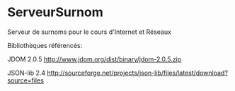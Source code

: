 ServeurSurnom
=============

Serveur de surnoms pour le cours d'Internet et Réseaux

Bibliothèques référencés:

JDOM 2.0.5 http://www.jdom.org/dist/binary/jdom-2.0.5.zip

JSON-lib 2.4 http://sourceforge.net/projects/json-lib/files/latest/download?source=files
